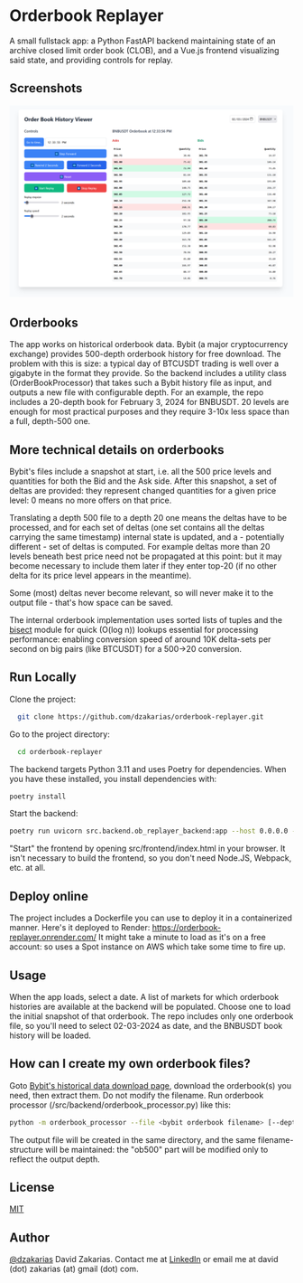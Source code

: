 
# Orderbook Replayer

A small fullstack app: a Python FastAPI backend maintaining state of an archive closed limit order book (CLOB), and a Vue.js frontend visualizing said state, and providing controls for replay.




## Screenshots

![App Screenshot](./screenshot/screen1.png)


## Orderbooks

The app works on historical orderbook data. Bybit (a major cryptocurrency exchange) provides 500-depth orderbook history for free download. The problem with this is size: a typical day of BTCUSDT trading is well over a gigabyte in the format they provide. So the backend includes a utility class (OrderBookProcessor) that takes such a Bybit history file as input, and outputs a new file with configurable depth. For an example, the repo includes a 20-depth book for February 3, 2024 for BNBUSDT. 20 levels are enough for most practical purposes and they require 3-10x less space than a full, depth-500 one.

## More technical details on orderbooks

Bybit's files include a snapshot at start, i.e. all the 500 price levels and quantities for both the Bid and the Ask side. After this snapshot, a set of deltas are provided: they represent changed quantities for a given price level: 0 means no more offers on that price. 

Translating a depth 500 file to a depth 20 one means the deltas have to be processed, and for each set of deltas (one set contains all the deltas carrying the same timestamp) internal state is updated, and a - potentially different - set of deltas is computed. For example deltas more than 20 levels beneath best price need not be propagated at this point: but it may become necessary to include them later if they enter top-20 (if no other delta for its price level appears in the meantime).

Some (most) deltas never become relevant, so will never make it to the output file - that's how space can be saved. 

The internal orderbook implementation uses sorted lists of tuples and the [bisect](https://docs.python.org/3/library/bisect.html) module for quick (O(log n)) lookups essential for processing performance: enabling conversion speed of around 10K delta-sets per second on big pairs (like BTCUSDT) for a 500->20 conversion.

## Run Locally

Clone the project:

```bash
  git clone https://github.com/dzakarias/orderbook-replayer.git
```

Go to the project directory:

```bash
  cd orderbook-replayer
```

The backend targets Python 3.11 and uses Poetry for dependencies. When you have these installed, you install dependencies with:

```bash
poetry install
```

Start the backend:

```bash
poetry run uvicorn src.backend.ob_replayer_backend:app --host 0.0.0.0 --port 8000 --reload
```

"Start" the frontend by opening src/frontend/index.html in your browser. It isn't necessary to build the frontend, so you don't need Node.JS, Webpack, etc. at all.

## Deploy online

The project includes a Dockerfile you can use to deploy it in a containerized manner. Here's it deployed to Render: https://orderbook-replayer.onrender.com/
It might take a minute to load as it's on a free account: so uses a Spot instance on AWS which take some time to fire up.

## Usage

When the app loads, select a date. A list of markets for which orderbook histories are available at the backend will be populated. Choose one to load the initial snapshot of that orderbook.
The repo includes only one orderbook file, so you'll need to select 02-03-2024 as date, and the BNBUSDT book history will be loaded.

## How can I create my own orderbook files?

Goto [Bybit's historical data download page](https://www.bybit.com/derivatives/en/history-data), download the orderbook(s) you need, then extract them. Do not modify the filename. Run orderbook processor (/src/backend/orderbook_processor.py) like this:


```bash
python -m orderbook_processor --file <bybit orderbook filename> [--depth <desired depth>]
```

The output file will be created in the same directory, and the same filename-structure will be maintained: the "ob500" part will be modified only to reflect the output depth.


## License

[MIT](https://choosealicense.com/licenses/mit/)


## Author

[@dzakarias](https://www.github.com/dzakarias) David Zakarias. Contact me at [LinkedIn](https://www.linkedin.com/in/david-zakarias-9720a24/) or email me at david (dot) zakarias (at) gmail (dot) com.

